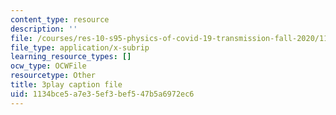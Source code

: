 ```yaml
---
content_type: resource
description: ''
file: /courses/res-10-s95-physics-of-covid-19-transmission-fall-2020/1134bce5a7e35ef3bef547b5a6972ec6_-Yt7LQ4k1IU.vtt
file_type: application/x-subrip
learning_resource_types: []
ocw_type: OCWFile
resourcetype: Other
title: 3play caption file
uid: 1134bce5-a7e3-5ef3-bef5-47b5a6972ec6
---
```

